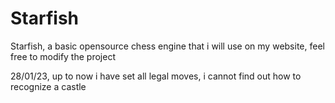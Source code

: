 # Starfish
Starfish, a basic opensource chess engine that i will use on my website, feel free to modify the project

28/01/23, up to now i have set all legal moves, i cannot find out how to recognize a castle
